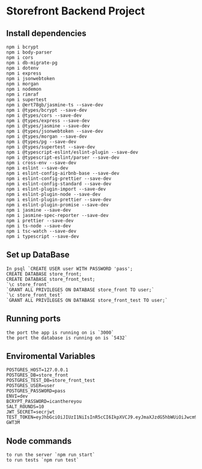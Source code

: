 # Storefront Backend Project

## Install dependencies
```
npm i bcrypt
npm i body-parser
npm i cors
npm i db-migrate-pg
npm i dotenv
npm i express
npm i jsonwebtoken
npm i morgan
npm i nodemon
npm i rimraf
npm i supertest
npm i @ert78gb/jasmine-ts --save-dev
npm i @types/bcrypt --save-dev
npm i @types/cors --save-dev
npm i @types/express --save-dev
npm i @types/jasmine --save-dev
npm i @types/jsonwebtoken --save-dev
npm i @types/morgan --save-dev
npm i @types/pg --save-dev
npm i @types/supertest --save-dev
npm i @typescript-eslint/eslint-plugin --save-dev
npm i @typescript-eslint/parser --save-dev
npm i cross-env --save-dev
npm i eslint --save-dev
npm i eslint-config-airbnb-base --save-dev
npm i eslint-config-prettier --save-dev
npm i eslint-config-standard --save-dev
npm i eslint-plugin-import --save-dev
npm i eslint-plugin-node --save-dev
npm i eslint-plugin-prettier --save-dev
npm i eslint-plugin-promise --save-dev
npm i jasmine --save-dev
npm i jasmine-spec-reporter --save-dev
npm i prettier --save-dev
npm i ts-node --save-dev
npm i tsc-watch --save-dev
npm i typescript --save-dev
```

## Set up DataBase
    In psql `CREATE USER user WITH PASSWORD 'pass';
    CREATE DATABASE store_front;
    CREATE DATABASE store_front_test;
    `\c store_front`
    `GRANT ALL PRIVILEGES ON DATABASE store_front TO user;`
    `\c store_front_test`
    `GRANT ALL PRIVILEGES ON DATABASE store_front_test TO user;`

## Running ports
    the port the app is running on is `3000`
    the port the database is running on is `5432`

## Enviromental Variables
``` 
POSTGRES_HOST=127.0.0.1
POSTGRES_DB=store_front
POSTGRES_TEST_DB=store_front_test
POSTGRES_USER=user
POSTGRES_PASSWORD=pass
ENVI=dev
BCRYPT_PASSWORD=icanthereyou
SALT_ROUNDS=10
JWT_SECRET=secrjwt
TEST_TOKEN=eyJhbGciOiJIUzI1NiIsInR5cCI6IkpXVCJ9.eyJmaXJzdG5hbWUiOiJwcm9kMiIsImxhc3RuYW1lIjoiNjAiLCJwYXNzd29yZCI6InBhc3MifQ.zo3dDYaQorReOU04__S1yZDK5G8yUopxU0axZ-GWT3M
```    

## Node commands
    to run the server `npm run start`
    to run tests `npm run test`